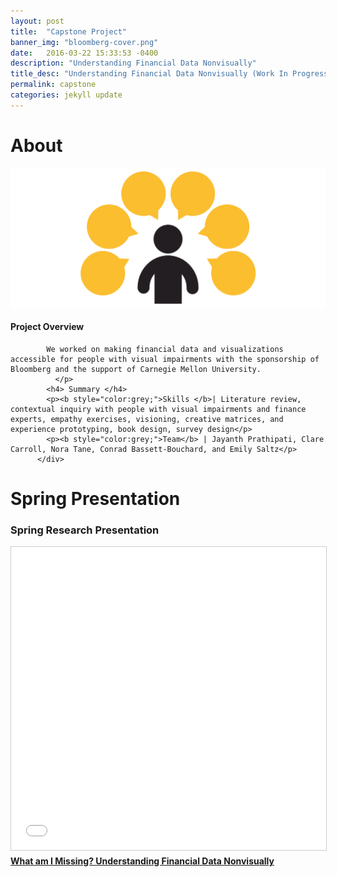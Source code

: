 ```yaml
---
layout: post
title:  "Capstone Project"
banner_img: "bloomberg-cover.png"
date:   2016-03-22 15:33:53 -0400
description: "Understanding Financial Data Nonvisually"
title_desc: "Understanding Financial Data Nonvisually (Work In Progress)`"
permalink: capstone
categories: jekyll update
---
```



# About

<div class="row">
	    <div class="col-sm-8">
<img src="/img/ci_header.png">
          </div>
          <div class="col-sm-4">
          <h4>Project Overview</h4>
          <p>
          	
            We worked on making financial data and visualizations accessible for people with visual impairments with the sponsorship of Bloomberg and the support of Carnegie Mellon University.
		      </p>
            <h4> Summary </h4> 
            <p><b style="color:grey;">Skills </b>| Literature review, contextual inquiry with people with visual impairments and finance experts, empathy exercises, visioning, creative matrices, and experience prototyping, book design, survey design</p>
            <p><b style="color:grey;">Team</b> | Jayanth Prathipati, Clare Carroll, Nora Tane, Conrad Bassett-Bouchard, and Emily Saltz</p> 
          </div>
</div>


# Spring Presentation 

<h3>Spring Research Presentation</h3>
<iframe src="//www.slideshare.net/slideshow/embed_code/key/zJUzjeEvhWHP0q" width="595" height="485" frameborder="0" marginwidth="0" marginheight="0" scrolling="no" style="border:1px solid #CCC; border-width:1px; margin-bottom:5px; max-width: 100%;" allowfullscreen> </iframe>
<div style="margin-bottom:5px"> <strong> <a href="//www.slideshare.net/secret/zJUzjeEvhWHP0q" title="What am I Missing? Understanding Financial Data Nonvisually" target="_blank">What am I Missing? Understanding Financial Data Nonvisually</a> 


<br> 
<br> 


<br> 
<br> 